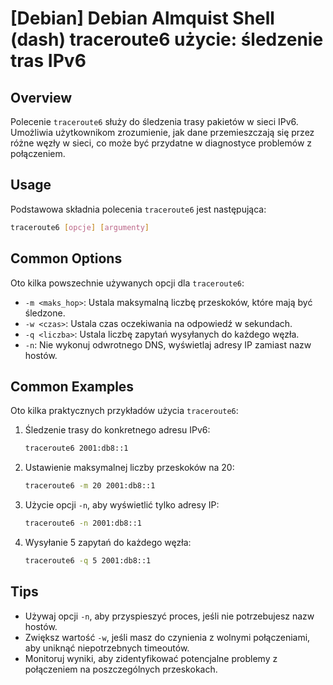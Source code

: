 # [Debian] Debian Almquist Shell (dash) traceroute6 użycie: śledzenie tras IPv6

## Overview
Polecenie `traceroute6` służy do śledzenia trasy pakietów w sieci IPv6. Umożliwia użytkownikom zrozumienie, jak dane przemieszczają się przez różne węzły w sieci, co może być przydatne w diagnostyce problemów z połączeniem.

## Usage
Podstawowa składnia polecenia `traceroute6` jest następująca:

```bash
traceroute6 [opcje] [argumenty]
```

## Common Options
Oto kilka powszechnie używanych opcji dla `traceroute6`:

- `-m <maks_hop>`: Ustala maksymalną liczbę przeskoków, które mają być śledzone.
- `-w <czas>`: Ustala czas oczekiwania na odpowiedź w sekundach.
- `-q <liczba>`: Ustala liczbę zapytań wysyłanych do każdego węzła.
- `-n`: Nie wykonuj odwrotnego DNS, wyświetlaj adresy IP zamiast nazw hostów.

## Common Examples
Oto kilka praktycznych przykładów użycia `traceroute6`:

1. Śledzenie trasy do konkretnego adresu IPv6:
   ```bash
   traceroute6 2001:db8::1
   ```

2. Ustawienie maksymalnej liczby przeskoków na 20:
   ```bash
   traceroute6 -m 20 2001:db8::1
   ```

3. Użycie opcji `-n`, aby wyświetlić tylko adresy IP:
   ```bash
   traceroute6 -n 2001:db8::1
   ```

4. Wysyłanie 5 zapytań do każdego węzła:
   ```bash
   traceroute6 -q 5 2001:db8::1
   ```

## Tips
- Używaj opcji `-n`, aby przyspieszyć proces, jeśli nie potrzebujesz nazw hostów.
- Zwiększ wartość `-w`, jeśli masz do czynienia z wolnymi połączeniami, aby uniknąć niepotrzebnych timeoutów.
- Monitoruj wyniki, aby zidentyfikować potencjalne problemy z połączeniem na poszczególnych przeskokach.